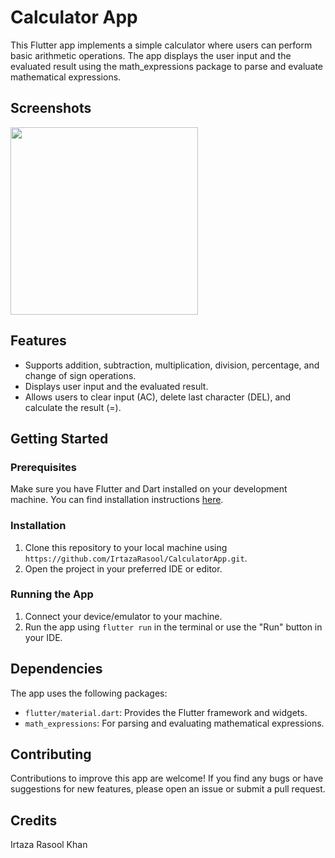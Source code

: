 # Calculator App

This Flutter app implements a simple calculator where users can perform basic arithmetic operations. The app displays the user input and the evaluated result using the math_expressions package to parse and evaluate mathematical expressions.

## Screenshots

<img src="https://github.com/IrtazaRasool/CalculatorApp/assets/141081749/73b79016-5c5b-4be1-af09-2dbf6ddb7ea8" width="300">

## Features

- Supports addition, subtraction, multiplication, division, percentage, and change of sign operations.
- Displays user input and the evaluated result.
- Allows users to clear input (AC), delete last character (DEL), and calculate the result (=).

## Getting Started

### Prerequisites

Make sure you have Flutter and Dart installed on your development machine. You can find installation instructions [here](https://flutter.dev/docs/get-started/install).

### Installation

1. Clone this repository to your local machine using `https://github.com/IrtazaRasool/CalculatorApp.git`.
2. Open the project in your preferred IDE or editor.

### Running the App

1. Connect your device/emulator to your machine.
2. Run the app using `flutter run` in the terminal or use the "Run" button in your IDE.

## Dependencies

The app uses the following packages:

- `flutter/material.dart`: Provides the Flutter framework and widgets.
- `math_expressions`: For parsing and evaluating mathematical expressions.

## Contributing

Contributions to improve this app are welcome! If you find any bugs or have suggestions for new features, please open an issue or submit a pull request.


## Credits

Irtaza Rasool Khan
